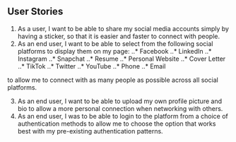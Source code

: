 ## User Stories
1.  As a user, I want to be able to share my social media accounts simply by having a sticker, so that it is easier and faster to connect with people.
2.  As an end user, I want to be able to select from the following social platforms to display them on my page:
 ..* Facebook
 ..* LinkedIn
 ..* Instagram
 ..* Snapchat
 ..* Resume
 ..* Personal Website
 ..* Cover Letter
 ..* TikTok
 ..* Twitter
 ..* YouTube
 ..* Phone
 ..* Email
 
   to allow me to connect with as many people as possible across all social platforms.
 
3. As an end user, I want to be able to upload my own profile picture and bio to allow a more personal connection when networking with others.
4. As an end user, I was to be able to login to the platform from a choice of authentication methods to allow me to choose the option that works best with my pre-existing authentication patterns.

